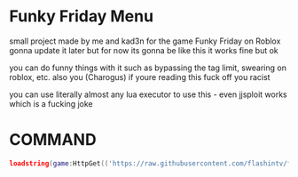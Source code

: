 # Funky Friday Menu
small project made by me and kad3n for the game Funky Friday on Roblox gonna update it later but for now its gonna be like this it works fine but ok

you can do funny things with it such as bypassing the tag limit, swearing on roblox, etc.
also you (Charogus) if youre reading this fuck off you racist

you can use literally almost any lua executor to use this - even jjsploit works which is a fucking joke

# COMMAND
```lua
loadstring(game:HttpGet(('https://raw.githubusercontent.com/flashintv/funkyFriday-Menu/main/main.lua'),true))()
```
